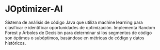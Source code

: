 # JOptimizer-AI
Sistema de análisis de código Java que utiliza machine learning para clasificar e identificar oportunidades de optimización. Implementa Random Forest y Árboles de Decisión para determinar si los segmentos de código son óptimos o subóptimos, basándose en métricas de código y datos históricos.
